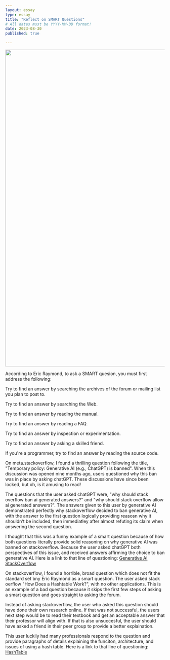 ```yaml
---
layout: essay
type: essay
title: "Reflect on SMART Questions"
# All dates must be YYYY-MM-DD format!
date: 2023-08-30
published: true

---
```

<img width="1000px" class="rounded float-start pe-4" src="../img/smartquestions">

According to Eric Raymond, to ask a SMART quesion, you must first address the following: 

Try to find an answer by searching the archives of the forum or mailing list you plan to post to.

Try to find an answer by searching the Web.

Try to find an answer by reading the manual.

Try to find an answer by reading a FAQ.

Try to find an answer by inspection or experimentation.

Try to find an answer by asking a skilled friend.

If you're a programmer, try to find an answer by reading the source code.

On meta.stackoverflow, I found a thrilling question following the title, "Temporary policy: Generative AI (e.g., ChatGPT) is banned". When this discussion was opened nine months ago, users questioned why this ban was in place by asking chatGPT. These discussions have since been locked, but oh, is it amusing to read! 

The questions that the user asked chatGPT were, "why should stack overflow ban ai generated answers?" and "why should stack overflow allow ai generated answers?". The answers given to this user by generative AI demonstrated perfectly why stackoverflow decided to ban generative AI, with the answer to the first question logically providing reasosn why it shouldnʻt be included, then immediatley after almost refuting its claim when answering the second question. 

I thought that this was a funny example of a smart question because of how both questions literally provide solid reasoning on why generative AI was banned on stackoverflow. Because the user asked chatGPT both perspectives of this issue, and received answers affirming the choice to ban generative AI. Here is a link to that line of questioning: [Generative AI StackOverflow](https://meta.stackoverflow.com/a/421832)

On stackoverflow, I found a horrible, broad question which does not fit the standard set bny Eric Raymond as a smart question. The user asked stack oerflow "How Does a Hashtable Work?", with no other applications. This is an example of a bad question because it skips the first few steps of asking a smart question and goes straight to asking the forum. 

Instead of asking stackoverflow, the user who asked this question should have done their own research online. If that was not successful, the users next step would be to read their textbook and get an acceptable answer that their professor will align with. If that is also unsuccesful, the user should have asked a friend in their peer group to provide a better explaination. 

This user luckily had many professionals respond to the question and provide paragraphs of details explaining the funciton, architecture, and issues of using a hash table. Here is a link to that line of questioning: [HashTable](https://stackoverflow.com/questions/730620/how-does-a-hash-table-work)
